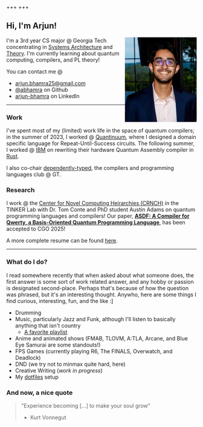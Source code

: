 +++
+++

## Hi, I'm Arjun!

<img src="https://github.com/abhamra/personalsite/blob/master/content/Images/headshot.jpg?raw=true" alt="Headshot of me!" width="190" align="right" />

I'm a 3rd year CS major @ Georgia Tech concentrating in [Systems Architecture](https://www.cc.gatech.edu/academics/threads/systems-architecture) and [Theory](https://www.cc.gatech.edu/academics/threads/theory). I'm currently learning about quantum computing, compilers, and PL theory!
<!---->
<!-- You can contact me @ [arjun.bhamra25@gmail.com](mailto:arjun.bhamra25@gmail.com), [@abhamra](https://github.com/abhamra) (Github), and [arjun-bhamra](https://www.linkedin.com/in/arjun-bhamra/) (LinkedIn). -->
You can contact me @
- [arjun.bhamra25@gmail.com](mailto:arjun.bhamra25@gmail.com)
- [@abhamra](https://github.com/abhamra) on Github
- [arjun-bhamra](https://www.linkedin.com/in/arjun-bhamra/) on LinkedIn

---
### Work
I've spent most of my (limited) work life in the space of quantum compilers; in the summer of 2023, I worked @ [Quantinuum](https://www.quantinuum.com/), where I designed a domain specific language for Repeat-Until-Success circuits. The following summer, I worked @ [IBM](https://www.ibm.com/quantum) on rewriting their hardware Quantum Assembly compiler in [Rust](https://www.rust-lang.org/rust).

I also co-chair [dependently-typed](https://dtyped.netlify.app/), the compilers and programming languages club @ GT.

### Research
I work @ the [Center for Novel Computing Heirarchies (CRNCH)](https://crnch.gatech.edu/) in the TINKER Lab with Dr. Tom Conte and PhD student Austin Adams on quantum programming languages and compilers! Our paper, **[ASDF: A Compiler for Qwerty, a Basis-Oriented Quantum Programming Language](https://arxiv.org/abs/2501.13262)**, has been accepted to CGO 2025!

A more complete resume can be found [here](resume.pdf).

---
### What do I do?
I read somewhere recently that when asked about what someone does, the first answer is some sort of work related answer, and any hobby or passion is designated second-place. Perhaps that's because of how the question was phrased, but it's an interesting thought. Anywho, here are some things I find curious, interesting, fun, and the like :]
- Drumming
- Music, particularly Jazz and Funk, although I'll listen to basically anything that isn't country
    - [A favorite playlist](https://open.spotify.com/playlist/6Cb0nIeiLKU5iLzKOTE2V1?si=7de1db6e6d134ff3)
- Anime and animated shows (FMAB, TLOVM, A:TLA, Arcane, and Blue Eye Samurai are some standouts!)
- FPS Games (currently playing R6, The FINALS, Overwatch, and Deadlock)
- DND (we try not to minmax quite hard, here)
- Creative Writing (*work in progress*)
- My [dotfiles](https://github.com/abhamra/dotfiles) setup

### And now, a nice quote
> "Experience becoming [...] to make your soul grow"
> - Kurt Vonnegut
